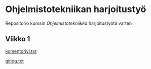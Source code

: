 # Ohjelmistotekniikan harjoitustyö

Repositorio kurssin *Ohjelmistotekniikka* harjoitustyötä varten

## Viikko 1
[komentorivi.txt](https://github.com/realtalin/ot-harjoitustyo/blob/master/laskarit/viikko1/komentorivi.txt)

[gitlog.txt](https://github.com/realtalin/ot-harjoitustyo/blob/master/laskarit/viikko1/gitlog.txt)
